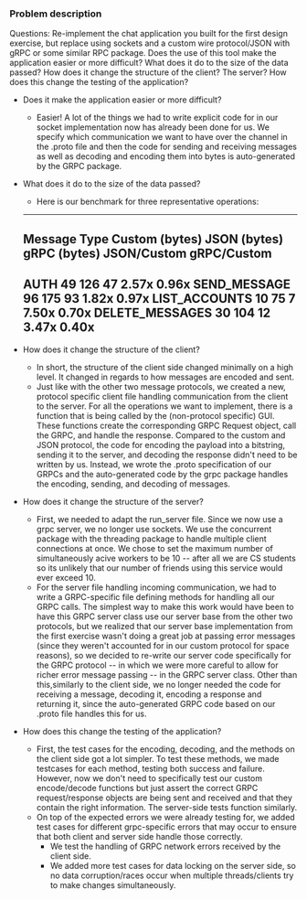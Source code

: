 ### Problem description

Questions: Re-implement the chat application you built for the first design exercise, but replace using sockets and a custom wire protocol/JSON with gRPC or some similar RPC package. Does the use of this tool make the application easier or more difficult? What does it do to the size of the data passed? How does it change the structure of the client? The server? How does this change the testing of the application?

- Does it make the application easier or more difficult?
    - Easier! A lot of the things we had to write explicit code for in our socket implementation now has already been done for us. We specify which communication we want to have over the channel in the .proto file and then the code for sending and receiving messages as well as decoding and encoding them into bytes is auto-generated by the GRPC package. 

- What does it do to the size of the data passed?
    - Here is our benchmark for three representative operations:
    -----------------------------------------------------------------------------------------
    Message Type    Custom (bytes)  JSON (bytes)    gRPC (bytes)    JSON/Custom  gRPC/Custom 
    -----------------------------------------------------------------------------------------
    AUTH            49              126             47              2.57x       0.96x
    SEND_MESSAGE    96              175             93              1.82x       0.97x
    LIST_ACCOUNTS   10              75              7               7.50x       0.70x
    DELETE_MESSAGES 30              104             12              3.47x       0.40x
    -----------------------------------------------------------------------------------------
    

- How does it change the structure of the client?
    - In short, the structure of the client side changed minimally on a high level. It changed in regards to how messages are encoded and sent.
    - Just like with the other two message protocols, we created a new, protocol specific client file handling communication from the client to the server. For all the operations we want to implement, there is a function that is being called by the (non-protocol specific) GUI. These functions create the corresponding GRPC Request object, call the GRPC, and handle the response. Compared to the custom and JSON protocol, the code for encoding the payload into a bitstring, sending it to the server, and decoding the response didn't need to be written by us. Instead, we wrote the .proto specification of our GRPCs and the auto-generated code by the grpc package handles the encoding, sending, and decoding of messages. 

- How does it change the structure of the server?
    - First, we needed to adapt the run_server file. Since we now use a grpc server, we no longer use sockets. We use the concurrent package with the threading package to handle multiple client connections at once. We chose to set the maximum number of simultaneously acive workers to be 10 -- after all we are CS students so its unlikely that our number of friends using this service would ever exceed 10.
    - For the server file handling incoming communication, we had to write a GRPC-specific file defining methods for handling all our GRPC calls. The simplest way to make this work would have been to have this GRPC server class use our server base from the other two protocols, but we realized that our server base implementation from the first exercise wasn't doing a great job at passing error messages (since they weren't accounted for in our custom protocol for space reasons), so we decided to re-write our server code specifically for the GRPC protocol -- in which we were more careful to allow for richer error message passing -- in the GRPC server class. Other than this,similarly to the client side, we no longer needed the code for receiving a message, decoding it, encoding a response and returning it, since the auto-generated GRPC code based on our .proto file handles this for us.

- How does this change the testing of the application?
    - First, the test cases for the encoding, decoding, and the methods on the client side got a lot simpler. To test these methods, we made testcases for each method, testing both success and failure. However, now we don't need to specifically test our custom encode/decode functions but just assert the correct GRPC request/response objects are being sent and received and that they contain the right information. The server-side tests function similarly.
    - On top of the expected errors we were already testing for, we added test cases for different grpc-specific errors that may occur to ensure that both client and server side handle those correctly.
        - We test the handling of GRPC network errors received by the client side.
        - We added more test cases for data locking on the server side, so no data corruption/races occur when multiple threads/clients try to make changes simultaneously.








